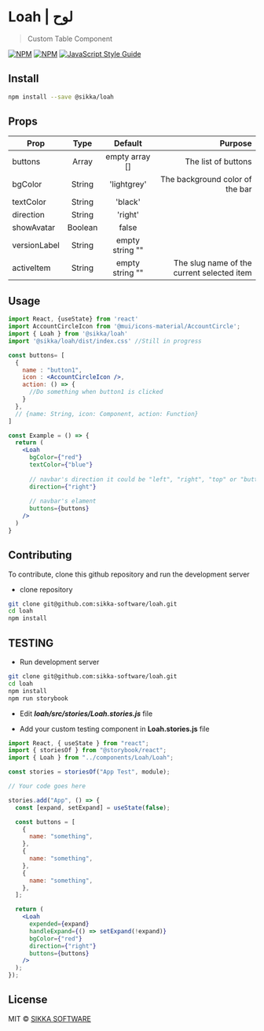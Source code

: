 # Loah | لوح

> Custom Table Component

[![NPM](https://img.shields.io/npm/v/@sikka/loah.svg)](https://www.npmjs.com/package/@sikka/loah)
[![NPM](https://img.shields.io/npm/dt/@sikka/loah.svg)](https://www.npmjs.com/package/@sikka/loah)
[![JavaScript Style Guide](https://img.shields.io/badge/code_style-standard-brightgreen.svg)](https://standardjs.com)

## Install

```bash
npm install --save @sikka/loah
```


## Props
| Prop          | Type     | Default         | Purpose                         |
| --------------|:--------:|:---------------:| -------------------------------:|
| buttons       | Array    | empty array []  | The list of buttons             |
| bgColor       | String   | 'lightgrey'     | The background color of the bar |
| textColor     | String   | 'black'         |                                 |
| direction     | String   |  'right'        |                                 |
| showAvatar    | Boolean  |  false          |                                 |
| versionLabel  | String   | empty string "" |                                 |
| activeItem    | String   | empty string "" | The slug name of the current selected item


## Usage

```jsx
import React, {useState} from 'react'
import AccountCircleIcon from '@mui/icons-material/AccountCircle';
import { Loah } from '@sikka/loah'
import '@sikka/loah/dist/index.css' //Still in progress

const buttons= [
  {
    name : "button1",
    icon : <AccountCircleIcon />,
    action: () => {
      //Do something when button1 is clicked
    }
  },
  // {name: String, icon: Component, action: Function}
]

const Example = () => {
  return (
    <Loah
      bgColor={"red"}
      textColor={"blue"}
      
      // navbar's direction it could be "left", "right", "top" or "buttom"
      direction={"right"}
      
      // navbar's elament
      buttons={buttons}
    />
  )
}
```

## Contributing

To contribute, clone this github repository and run the development server

- clone repository

```bash
git clone git@github.com:sikka-software/loah.git
cd loah
npm install
```



## TESTING


- Run development server

```bash
git clone git@github.com:sikka-software/loah.git
cd loah
npm install
npm run storybook
```

- Edit ***loah/src/stories/Loah.stories.js*** file

- Add your custom testing component in **Loah.stories.js** file

```jsx
import React, { useState } from "react";
import { storiesOf } from "@storybook/react";
import { Loah } from "../components/Loah/Loah";

const stories = storiesOf("App Test", module);

// Your code goes here

stories.add("App", () => {
  const [expand, setExpand] = useState(false);

  const buttons = [
    {
      name: "something",
    },
    {
      name: "something",
    },
    {
      name: "something",
    },
  ];

  return (
    <Loah
      expended={expand}
      handleExpand={() => setExpand(!expand)}
      bgColor={"red"}
      direction={"right"}
      buttons={buttons}
    />
  );
});

```

## License

MIT © [SIKKA SOFTWARE](https://sikka.sa)
